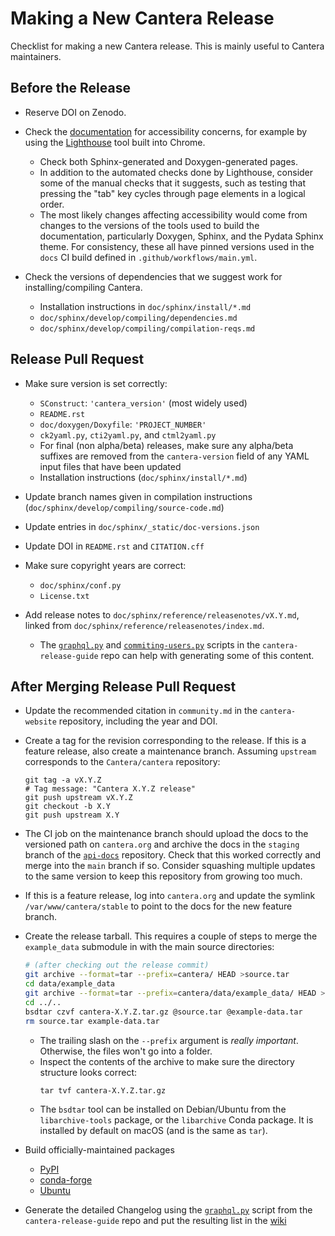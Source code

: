 # Making a New Cantera Release

Checklist for making a new Cantera release. This is mainly useful to Cantera
maintainers.

## Before the Release

- Reserve DOI on Zenodo.

- Check the [documentation](https://cantera.org/dev/) for accessibility concerns, for
  example by using the
  [Lighthouse](https://developer.chrome.com/docs/lighthouse/overview) tool built into
  Chrome.
  - Check both Sphinx-generated and Doxygen-generated pages.
  - In addition to the automated checks done by Lighthouse, consider some of the manual
    checks that it suggests, such as testing that pressing the "tab" key cycles through
    page elements in a logical order.
  - The most likely changes affecting accessibility would come from changes to the
    versions of the tools used to build the documentation, particularly Doxygen, Sphinx,
    and the Pydata Sphinx theme. For consistency, these all have pinned versions used
    in the `docs` CI build defined in `.github/workflows/main.yml`.

- Check the versions of dependencies that we suggest work for installing/compiling
  Cantera.
  - Installation instructions in `doc/sphinx/install/*.md`
  - `doc/sphinx/develop/compiling/dependencies.md`
  - `doc/sphinx/develop/compiling/compilation-reqs.md`

## Release Pull Request

- Make sure version is set correctly:
  - `SConstruct`: `'cantera_version'` (most widely used)
  - `README.rst`
  - `doc/doxygen/Doxyfile`: `'PROJECT_NUMBER'`
  - `ck2yaml.py`, `cti2yaml.py`, and `ctml2yaml.py`
  - For final (non alpha/beta) releases, make sure any alpha/beta suffixes are removed
    from the `cantera-version` field of any YAML input files that have been updated
  - Installation instructions (`doc/sphinx/install/*.md`)

- Update branch names given in compilation instructions
  (`doc/sphinx/develop/compiling/source-code.md`)

- Update entries in `doc/sphinx/_static/doc-versions.json`

- Update DOI in `README.rst` and `CITATION.cff`

- Make sure copyright years are correct:
  - `doc/sphinx/conf.py`
  - `License.txt`

- Add release notes to `doc/sphinx/reference/releasenotes/vX.Y.md`, linked from
  `doc/sphinx/reference/releasenotes/index.md`.
  - The [`graphql.py`](https://github.com/Cantera/cantera-release-guide/blob/main/graphql.py)
  and [`commiting-users.py`](https://github.com/Cantera/cantera-release-guide/blob/main/commiting-users.py)
  scripts in the `cantera-release-guide` repo can help with generating some of this
  content.

## After Merging Release Pull Request
- Update the recommended citation in `community.md` in the `cantera-website` repository,
  including the year and DOI.

- Create a tag for the revision corresponding to the release. If this is a feature
  release, also create a maintenance branch. Assuming `upstream` corresponds to the
  `Cantera/cantera` repository:
  ```
  git tag -a vX.Y.Z
  # Tag message: "Cantera X.Y.Z release"
  git push upstream vX.Y.Z
  git checkout -b X.Y
  git push upstream X.Y
  ```

- The CI job on the maintenance branch should upload the docs to the versioned path on
  `cantera.org` and archive the docs in the `staging` branch of the
  [`api-docs`](https://github.com/Cantera/api-docs/tree/staging) repository. Check that
  this worked correctly and merge into the `main` branch if so. Consider squashing
  multiple updates to the same version to keep this repository from growing too much.

- If this is a feature release, log into `cantera.org` and update the symlink
  `/var/www/cantera/stable` to point to the docs for the new feature branch.

- Create the release tarball. This requires a couple of steps to merge the
  `example_data` submodule in with the main source directories:
  ```sh
  # (after checking out the release commit)
  git archive --format=tar --prefix=cantera/ HEAD >source.tar
  cd data/example_data
  git archive --format=tar --prefix=cantera/data/example_data/ HEAD >../../example-data.tar
  cd ../..
  bsdtar czvf cantera-X.Y.Z.tar.gz @source.tar @example-data.tar
  rm source.tar example-data.tar
  ```
  - The trailing slash on the `--prefix` argument is _really important_. Otherwise,
  the files won't go into a folder.
  - Inspect the contents of the archive to make sure the directory structure looks correct:
    ```
    tar tvf cantera-X.Y.Z.tar.gz
    ```
  - The `bsdtar` tool can be installed on Debian/Ubuntu from the `libarchive-tools`
    package, or the `libarchive` Conda package. It is installed by default on macOS (and
    is the same as `tar`).

- Build officially-maintained packages
  - [PyPI](pypi-sdist-wheel)
  - [conda-forge](conda)
  - [Ubuntu](ubuntu-ppa)

- Generate the detailed Changelog using the
  [`graphql.py`](https://github.com/Cantera/cantera-release-guide/blob/main/graphql.py)
  script from the `cantera-release-guide` repo and put the resulting list in the
  [wiki](https://github.com/Cantera/cantera/wiki)
